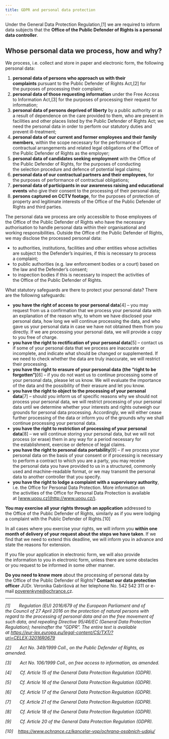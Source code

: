 ```yaml
---
title: GDPR and personal data protection
---
```

<!--StartFragment-->

Under the General Data Protection Regulation,\[1] we are required to inform data subjects that the **Office of the Public Defender of Rights is a personal data controller**.

<!--EndFragment-->

<!--StartFragment-->

## Whose personal data we process, how and why?

<!--EndFragment-->

<!--StartFragment-->

We process, i.e. collect and store in paper and electronic form, the following personal data:

<!--StartFragment-->

1. **personal data of persons who approach us with their complaints** pursuant to the Public Defender of Rights Act,\[2] for the purposes of processing their complaint;
2. **personal data of those requesting information** under the Free Access to Information Act,\[3] for the purposes of processing their request for information;
3. **personal data of persons deprived of liberty** by a public authority or as a result of dependence on the care provided to them, who are present in facilities and other places listed by the Public Defender of Rights Act; we need the personal data in order to perform our statutory duties and prevent ill-treatment;
4. **personal data of our current and former employees and their family members**, within the scope necessary for the performance of contractual arrangements and related legal obligations of the Office of the Public Defender of Rights as the employer;
5. **personal data of candidates seeking employment** with the Office of the Public Defender of Rights, for the purposes of conducting the selection procedure and defence of potential legal claims;
6. **personal data of our contractual partners and their employees**, for the purposes of performance of contractual obligations;
7. **personal data of participants in our awareness raising and educational events** who give their consent to the processing of their personal data;
8. **persons captured on CCTV footage**, for the purposes of protection of property and legitimate interests of the Office of the Public Defender of Rights and third parties.

<!--EndFragment-->

<!--StartFragment-->

The personal data we process are only accessible to those employees of the Office of the Public Defender of Rights who have the necessary authorisation to handle personal data within their organisational and working responsibilities. Outside the Office of the Public Defender of Rights, we may disclose the processed personal data:

* to authorities, institutions, facilities and other entities whose activities are subject to the Defender’s inquiries, if this is necessary to process a complaint;
* to public authorities (e.g. law enforcement bodies or a court) based on the law and the Defender’s consent;
* to inspection bodies if this is necessary to inspect the activities of the Office of the Public Defender of Rights.

<!--EndFragment-->

<!--StartFragment-->

What statutory safeguards are there to protect your personal data? There are the following safeguards:

* **you have the right of access to your personal data**\[4] – you may request from us a confirmation that we process your personal data with an explanation of the reason why, to whom we have disclosed your personal data, how long we will continue processing the data, and who gave us your personal data in case we have not obtained them from you directly. If we are processing your personal data, we will provide a copy to you free of charge.
* **you have the right to rectification of your personal data**\[5] – contact us if some of your personal data that we process are inaccurate or incomplete, and indicate what should be changed or supplemented. If we need to check whether the data are truly inaccurate, we will restrict their processing.
* **you have the right to erasure of your personal data** **(the “right to be forgotten”)**\[6] – if you do not want us to continue processing some of your personal data, please let us know. We will evaluate the importance of the data and the possibility of their erasure and let you know.
* **you have the right to object to the processing of your personal data**\[7] – should you inform us of specific reasons why we should not process your personal data, we will restrict processing of your personal data until we determine whether your interests and rights outweigh our grounds for personal data processing. Accordingly, we will either cease further processing of the data or inform you of the grounds why we shall continue processing your personal data.
* **you have the right to restriction of processing of your personal data**\[8] – we will continue storing your personal data, but we will not process (or erase) them in any way for a period necessary for the establishment, exercise or defence of legal claims.
* **you have the right to personal data portability**\[9] – if we process your personal data on the basis of your consent or if processing is necessary to perform a contract to which you are a party, you may receive the personal data you have provided to us in a structured, commonly used and machine-readable format, or we may transmit the personal data to another controller that you specify.
* **you have the right to lodge a complaint with a supervisory authority**, i.e. the Office for Personal Data Protection. More information on the activities of the Office for Personal Data Protection is available at [www.uoou.cz](http://www.uoou.cz/).

<!--EndFragment-->

<!--StartFragment-->

**You may exercise all your rights through an application** addressed to the Office of the Public Defender of Rights, similarly as if you were lodging a complaint with the Public Defender of Rights.\[10]

In all cases where you exercise your rights, we will inform you **within one month of delivery of your request about the steps we have taken**. If we find that we need to extend this deadline, we will inform you in advance and state the reasons for extension.

If you file your application in electronic form, we will also provide the information to you in electronic form, unless there are some obstacles or you request to be informed in some other manner.

**Do you need to know more** about the processing of personal data by the Office of the Public Defender of Rights? **Contact our data protection officer** JUDr. Veronika Gabrišová at her telephone No. 542 542 311 or e-mail [poverenkyne@ochrance.c](mailto:poverenkyne@ochrance.cz)z.



- - -

*\[1]       Regulation (EU) 2016/679 of the European Parliament and of the Council of 27 April 2016 on the protection of natural persons with regard to the processing of personal data and on the free movement of such data, and repealing Directive 95/46/EC (General Data Protection Regulation); hereinafter the “GDPR”. The entire text is available at <https://eur-lex.europa.eu/legal-content/CS/TXT/?uri=CELEX:32016R0679>* 

*\[2]       Act No. 349/1999 Coll., on the Public Defender of Rights, as amended.*

*\[3]       Act No. 106/1999 Coll., on free access to information, as amended.*

*\[4]       Cf. Article 15 of the General Data Protection Regulation (GDPR).*

*\[5]       Cf. Article 16 of the General Data Protection Regulation (GDPR).*

*\[6]       Cf. Article 17 of the General Data Protection Regulation (GDPR).*

*\[7]       Cf. Article 21 of the General Data Protection Regulation (GDPR).*

*\[8]       Cf. Article 18 of the General Data Protection Regulation (GDPR).*

*\[9]       Cf. Article 20 of the General Data Protection Regulation (GDPR).*

*\[10]    <https://www.ochrance.cz/kancelar-vop/ochrana-osobnich-udaju/>* 

<!--EndFragment-->